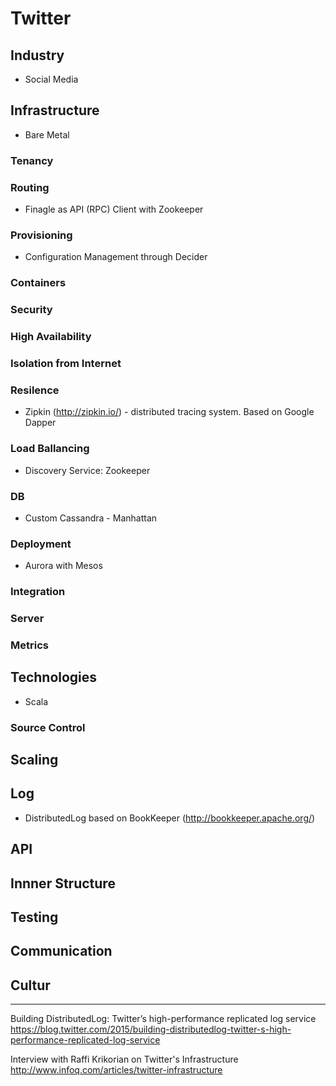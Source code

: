 # Twitter

## Industry
* Social Media

## Infrastructure
* Bare Metal

### Tenancy 

### Routing
* Finagle as API (RPC) Client with Zookeeper

### Provisioning
* Configuration Management through Decider

### Containers

### Security 

### High Availability

### Isolation from Internet

### Resilence
* Zipkin (http://zipkin.io/) - distributed tracing system. Based on Google Dapper

### Load Ballancing
* Discovery Service: Zookeeper

### DB 
* Custom Cassandra - Manhattan

### Deployment
* Aurora with Mesos

### Integration

### Server

### Metrics 

## Technologies
* Scala

### Source Control

## Scaling

## Log
* DistributedLog based on BookKeeper (http://bookkeeper.apache.org/)

## API

## Innner Structure

## Testing 

## Communication

## Cultur

---------------
Building DistributedLog: Twitter’s high-performance replicated log service
https://blog.twitter.com/2015/building-distributedlog-twitter-s-high-performance-replicated-log-service

Interview with Raffi Krikorian on Twitter's Infrastructure
http://www.infoq.com/articles/twitter-infrastructure
